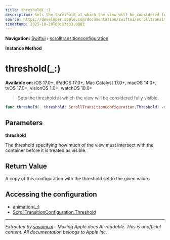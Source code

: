 ```yaml
---
title: threshold(_:)
description: Sets the threshold at which the view will be considered fully visible.
source: https://developer.apple.com/documentation/swiftui/scrolltransitionconfiguration/threshold(_:)
timestamp: 2025-10-29T00:13:33.008Z
---
```


**Navigation:** [Swiftui](/documentation/swiftui) › [scrolltransitionconfiguration](/documentation/swiftui/scrolltransitionconfiguration)

**Instance Method**

# threshold(_:)

**Available on:** iOS 17.0+, iPadOS 17.0+, Mac Catalyst 17.0+, macOS 14.0+, tvOS 17.0+, visionOS 1.0+, watchOS 10.0+

> Sets the threshold at which the view will be considered fully visible.

```swift
func threshold(_ threshold: ScrollTransitionConfiguration.Threshold) -> ScrollTransitionConfiguration
```

## Parameters

**threshold**

The threshold specifying how much of the view must intersect with the container before it is treated as visible.



## Return Value

A copy of this configuration with the threshold set to the given value.

## Accessing the configuration

- [animation(_:)](/documentation/swiftui/scrolltransitionconfiguration/animation(_:))
- [ScrollTransitionConfiguration.Threshold](/documentation/swiftui/scrolltransitionconfiguration/threshold)

---

*Extracted by [sosumi.ai](https://sosumi.ai) - Making Apple docs AI-readable.*
*This is unofficial content. All documentation belongs to Apple Inc.*
